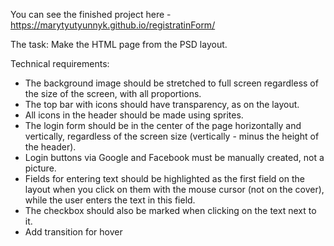 You can see the finished project here - https://marytyutyunnyk.github.io/registratinForm/

The task: Make the HTML page from the PSD layout. 

Technical requirements:
- The background image should be stretched to full screen regardless of the size of the screen, with all proportions.
- The top bar with icons should have transparency, as on the layout.
- All icons in the header should be made using sprites.
- The login form should be in the center of the page horizontally and vertically, regardless of the screen size (vertically - minus the height of the header).
- Login buttons via Google and Facebook must be manually created, not a picture.
- Fields for entering text should be highlighted as the first field on the layout when you click on them with the mouse cursor (not on the cover), while the user enters the text in this field.
- The checkbox should also be marked when clicking on the text next to it.
- Add transition for hover




